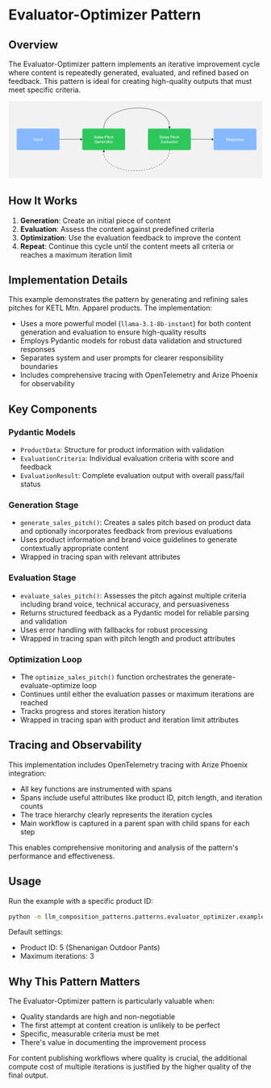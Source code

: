# Evaluator-Optimizer Pattern

## Overview

The Evaluator-Optimizer pattern implements an iterative improvement cycle where content is repeatedly generated, evaluated, and refined based on feedback. This pattern is ideal for creating high-quality outputs that must meet specific criteria.

<img src="./Evaluator_Optimizer.jpg" alt="Evaluator-Optimizer Pattern" style="background: transparent;">

## How It Works

1. **Generation**: Create an initial piece of content
2. **Evaluation**: Assess the content against predefined criteria
3. **Optimization**: Use the evaluation feedback to improve the content
4. **Repeat**: Continue this cycle until the content meets all criteria or reaches a maximum iteration limit

## Implementation Details

This example demonstrates the pattern by generating and refining sales pitches for KETL Mtn. Apparel products. The implementation:

- Uses a more powerful model (`llama-3.1-8b-instant`) for both content generation and evaluation to ensure high-quality results
- Employs Pydantic models for robust data validation and structured responses
- Separates system and user prompts for clearer responsibility boundaries
- Includes comprehensive tracing with OpenTelemetry and Arize Phoenix for observability

## Key Components

### Pydantic Models
- `ProductData`: Structure for product information with validation
- `EvaluationCriteria`: Individual evaluation criteria with score and feedback
- `EvaluationResult`: Complete evaluation output with overall pass/fail status

### Generation Stage
- `generate_sales_pitch()`: Creates a sales pitch based on product data and optionally incorporates feedback from previous evaluations
- Uses product information and brand voice guidelines to generate contextually appropriate content
- Wrapped in tracing span with relevant attributes

### Evaluation Stage
- `evaluate_sales_pitch()`: Assesses the pitch against multiple criteria including brand voice, technical accuracy, and persuasiveness
- Returns structured feedback as a Pydantic model for reliable parsing and validation
- Uses error handling with fallbacks for robust processing
- Wrapped in tracing span with pitch length and product attributes

### Optimization Loop
- The `optimize_sales_pitch()` function orchestrates the generate-evaluate-optimize loop
- Continues until either the evaluation passes or maximum iterations are reached
- Tracks progress and stores iteration history
- Wrapped in tracing span with product and iteration limit attributes

## Tracing and Observability

This implementation includes OpenTelemetry tracing with Arize Phoenix integration:
- All key functions are instrumented with spans
- Spans include useful attributes like product ID, pitch length, and iteration counts
- The trace hierarchy clearly represents the iteration cycles
- Main workflow is captured in a parent span with child spans for each step

This enables comprehensive monitoring and analysis of the pattern's performance and effectiveness.

## Usage

Run the example with a specific product ID:

```bash
python -m llm_composition_patterns.patterns.evaluator_optimizer.example 5
```

Default settings:
- Product ID: 5 (Shenanigan Outdoor Pants)
- Maximum iterations: 3

## Why This Pattern Matters

The Evaluator-Optimizer pattern is particularly valuable when:

- Quality standards are high and non-negotiable
- The first attempt at content creation is unlikely to be perfect
- Specific, measurable criteria must be met
- There's value in documenting the improvement process

For content publishing workflows where quality is crucial, the additional compute cost of multiple iterations is justified by the higher quality of the final output.
